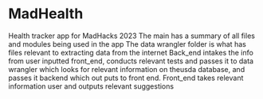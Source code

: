 # MadHealth
Health tracker app for MadHacks 2023
The main has a summary of all files and modules being used in the app
The data wrangler folder is what has files relevant to extracting data from the internet
Back_end intakes the info from user inputted front_end, conducts relevant tests and passes it to data wrangler which looks for relevant information on theusda database, and passes it backend which out puts to front end.
Front_end takes relevant information user and outputs relevant suggestions
